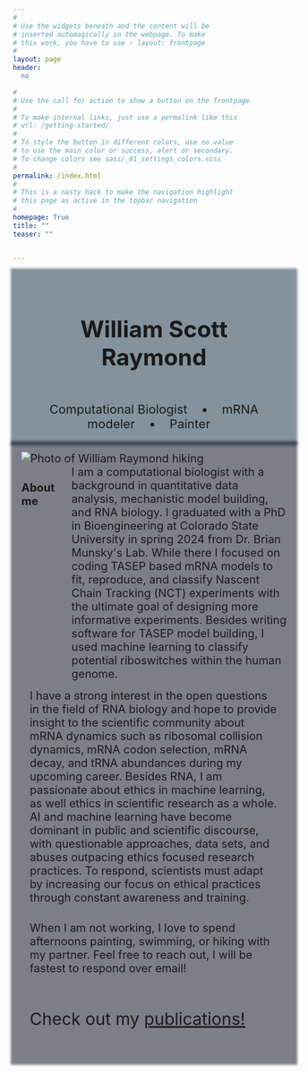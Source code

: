 ```yaml
---
#
# Use the widgets beneath and the content will be
# inserted automagically in the webpage. To make
# this work, you have to use › layout: frontpage
#
layout: page
header:
  no

#
# Use the call for action to show a button on the frontpage
#
# To make internal links, just use a permalink like this
# url: /getting-started/
#
# To style the button in different colors, use no value
# to use the main color or success, alert or secondary.
# To change colors see sass/_01_settings_colors.scss
#
permalink: /index.html
#
# This is a nasty hack to make the navigation highlight
# this page as active in the topbar navigation
#
homepage: True
title: ""
teaser: ""


---
```

<!--
<video class="background-video" autoplay loop muted poster="https://assets.codepen.io/6093409/river.jpg">
<source src="../will_raymond_cv/images/bc4.mp4" type="video/mp4">
</video> -->

<div class="row t10" style="font-size: 20px; z-index: -1; background: rgba(10,40,60,.5); padding: 15px; box-shadow: 0 0 4px 4px rgba(10,40,60,.5); ">
<div class="row t40minus" style="font-size: 35px; padding: 7px; text-align: center;"> <h3> William Scott Raymond </h3> </div>
<div class="row t10" style="font-size: 22px;  padding: 7px; text-align: center;"> 
  Computational Biologist  &nbsp;&nbsp; • &nbsp;&nbsp;  mRNA modeler &nbsp;&nbsp; • &nbsp;&nbsp;  Painter &nbsp;&nbsp;
</div></div>

<div class="row t10" style="font-size: 20px; z-index: -1; background: rgba(0,0,22,.5); padding: 15px; box-shadow: 0 0 4px 4px rgba(0,0,22,.5);">
  <div class="row t10" style="font-size: 20px; opacity: 1;">
    <div class="large-6 columns"> 
      <div> 
        <img src="/will_raymond_cv/images/wsr_photo_small.png" alt="Photo of William Raymond hiking">
      </div>
    </div>
    <div class="large-6 columns">
      <h4> About me 
      </h4> 
      <div>
      I am a computational biologist with a background in quantitative data analysis, mechanistic model building, and RNA biology.
      I graduated with a PhD in Bioengineering at Colorado State University in spring 2024 from Dr. Brian Munsky's Lab. 
      While there I focused on coding TASEP based mRNA models to fit, reproduce, and classify Nascent Chain Tracking (NCT) experiments with the ultimate goal of designing more informative experiments. Besides writing software for TASEP model building, I used machine learning to classify potential riboswitches within the human genome.
      </div>
    </div>
  </div>
  <div class="row t10" style="font-size: 20px; padding: 15px;">
      <div>
            I have a strong interest in the open questions in the field of RNA biology and hope to provide insight to the scientific community about mRNA dynamics such as ribosomal collision dynamics, mRNA codon selection, mRNA decay, and tRNA abundances during my upcoming career.
          Besides RNA, I am passionate about ethics in machine learning, as well ethics in scientific research as a whole. AI and machine learning have become dominant in public and scientific discourse, with questionable approaches, data sets, and abuses outpacing ethics focused research practices. To respond, scientists must adapt by increasing our focus on ethical practices through constant awareness and training.
      </div>
  </div>
  <div class="row t10" style="font-size: 20px; padding: 15px;">
      <div>
      When I am not working, I love to spend afternoons painting, swimming, or hiking with my partner. Feel free to reach out, I will be fastest to respond over email!
      </div>
  </div>
  <div class="row t10" style="font-size: 20px; opacity: 1; padding: 15px">
    <p style="font-size: 30px;"> Check out my <a href="{{site.baseurl}}/publications/" > publications! </a> </p>
  </div>

</div>


